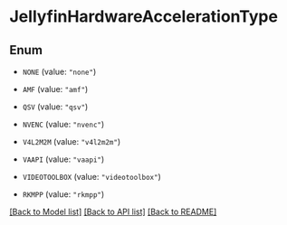 # JellyfinHardwareAccelerationType

## Enum


* `NONE` (value: `"none"`)

* `AMF` (value: `"amf"`)

* `QSV` (value: `"qsv"`)

* `NVENC` (value: `"nvenc"`)

* `V4L2M2M` (value: `"v4l2m2m"`)

* `VAAPI` (value: `"vaapi"`)

* `VIDEOTOOLBOX` (value: `"videotoolbox"`)

* `RKMPP` (value: `"rkmpp"`)


[[Back to Model list]](../README.md#documentation-for-models) [[Back to API list]](../README.md#documentation-for-api-endpoints) [[Back to README]](../README.md)



